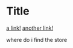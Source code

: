 # Title

[a link!](https://[]something.com)
[another link!](some-page.html)

where do i find the store